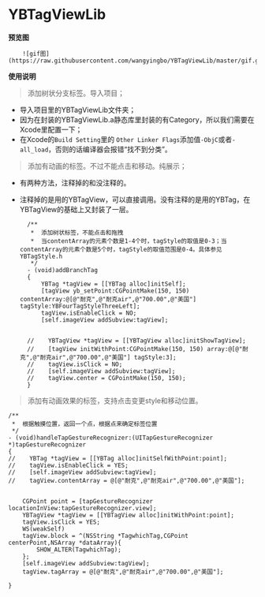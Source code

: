 # YBTagViewLib

**预览图**

        ![gif图](https://raw.githubusercontent.com/wangyingbo/YBTagViewLib/master/gif.gif)

**使用说明**

> 添加树状分支标签。导入项目；


- 导入项目里的YBTagViewLib文件夹；
- 因为在封装的YBTagViewLib.a静态库里封装的有Category，所以我们需要在Xcode里配置一下；
- 在Xcode的`Build Setting`里的 `Other Linker Flags`添加值`-ObjC`或者`-all_load`，否则的话编译器会报错“找不到分类”。

> 添加有动画的标签。不过不能点击和移动。纯展示；

- 有两种方法，注释掉的和没注释的。
- 注释掉的是用的YBTagView，可以直接调用。没有注释的是用的YBTag，在YBTagView的基础上又封装了一层。



        /**
         *  添加树状标签，不能点击和拖拽
         *  当contentArray的元素个数是1-4个时，tagStyle的取值是0-3；当contentArray的元素个数是5个时，tagStyle的取值范围是0-4。具体参见YBTagStyle.h
         */
        - (void)addBranchTag
        {
            YBTag *tagView = [[YBTag alloc]initSelf];
            [tagView yb_setPoint:CGPointMake(150, 150) contentArray:@[@"耐克",@"耐克air",@"700.00",@"美国"] tagStyle:YBFourTagStyleThreeLeft];
            tagView.isEnableClick = NO;
            [self.imageView addSubview:tagView];
            
            
        //    YBTagView *tagView = [[YBTagView alloc]initShowTagView];
        //    [tagView initWithPoint:CGPointMake(150, 150) array:@[@"耐克",@"耐克air",@"700.00",@"美国"] tagStyle:3];
        //    tagView.isClick = NO;
        //    [self.imageView addSubview:tagView];
        //    tagView.center = CGPointMake(150, 150);
        }

> 添加有动画效果的标签，支持点击变更style和移动位置。
    
    /**
     *  根据触摸位置，返回一个点，根据点来确定标签位置
     */
    - (void)handleTapGestureRecognizer:(UITapGestureRecognizer *)tapGestureRecognizer
    {
    //    YBTag *tagView = [[YBTag alloc]initSelfWithPoint:point];
    //    tagView.isEnableClick = YES;
    //    [self.imageView addSubview:tagView];
    //    tagView.contentArray = @[@"耐克",@"耐克air",@"700.00",@"美国"];
        
        
        CGPoint point = [tapGestureRecognizer locationInView:tapGestureRecognizer.view];
        YBTagView *tagView = [[YBTagView alloc]initWithPoint:point];
        tagView.isClick = YES;
        WS(weakSelf)
        tagView.block = ^(NSString *TagwhichTag,CGPoint centerPoint,NSArray *dataArray){
            SHOW_ALTER(TagwhichTag);
        };
        [self.imageView addSubview:tagView];
        tagView.tagArray = @[@"耐克",@"耐克air",@"700.00",@"美国"];
        
    }


